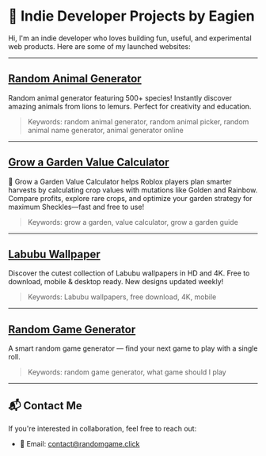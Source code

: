 # 🚀 Indie Developer Projects by Eagien

Hi, I'm an indie developer who loves building fun, useful, and experimental web products. Here are some of my launched websites:

---
## [Random Animal Generator](https://www.randomanimal.cc)
Random animal generator featuring 500+ species! Instantly discover amazing animals from lions to lemurs. Perfect for creativity and education.

> Keywords: random animal generator, random animal picker, random animal name generator, animal generator online

---
## [Grow a Garden Value Calculator](https://growagardencalculator.click)
🥕 Grow a Garden Value Calculator helps Roblox players plan smarter harvests by calculating crop values with mutations like Golden and Rainbow. Compare profits, explore rare crops, and optimize your garden strategy for maximum Sheckles—fast and free to use!

> Keywords: grow a garden, value calculator, grow a garden guide

---
## [Labubu Wallpaper](https://labubuwallpaper.xyz)
Discover the cutest collection of Labubu wallpapers in HD and 4K. Free to download, mobile & desktop ready. New designs updated weekly!

> Keywords: Labubu wallpapers, free download, 4K, mobile

---

## [Random Game Generator](https://randomgame.click)
A smart random game generator — find your next game to play with a single roll.

> Keywords: random game generator, what game should I play
---

## 📬 Contact Me
If you're interested in collaboration, feel free to reach out:
- 💌 Email: contact@randomgame.click

